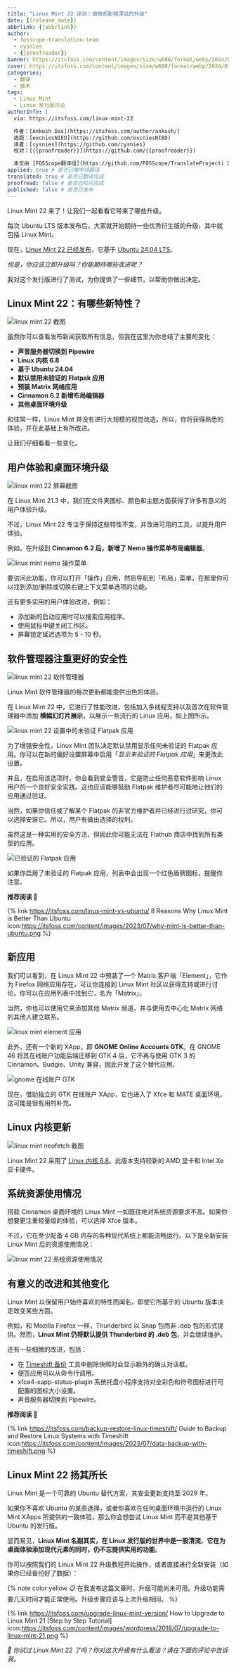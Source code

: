 ```yaml
---
title: "Linux Mint 22 评测：细微却影响深远的升级"
date: {{release_date}}
abbrlink: {{abbrlink}}
author:
  - fosscope-translation-team
  - cysnies
  - {{proofreader}}
banner: https://itsfoss.com/content/images/size/w600/format/webp/2024/07/mint-22.png
cover: https://itsfoss.com/content/images/size/w600/format/webp/2024/07/mint-22.png
categories:
  - 翻译
  - 技术
tags: 
  - Linux Mint
  - Linux 发行版评论
authorInfo: |
  via: https://itsfoss.com/linux-mint-22

  作者：[Ankush Das](https://itsfoss.com/author/ankush/)
  选题：[excniesNIED](https://github.com/excniesNIED)
  译者：[cysnies](https://github.com/cysnies)
  校对：[{{proofreader}}](https://github.com/{{proofreader}})

  本文由 [FOSScope翻译组](https://github.com/FOSScope/TranslateProject) 原创编译，[开源观察](https://fosscope.com/) 荣誉推出
applied: true # 是否已被申领翻译
translated: true # 是否已翻译完成
proofread: false # 是否已校对完成
published: false # 是否已发布
---
```


Linux Mint 22 来了！让我们一起看看它带来了哪些升级。

<!-- more -->

每次 Ubuntu LTS 版本发布后，大家就开始期待一些优秀衍生版的升级，其中就包括 Linux Mint。

现在，[Linux Mint 22 已经发布](https://news.itsfoss.com/linux-mint-22-release/)，它基于 [Ubuntu 24.04 LTS](https://itsfoss.com/ubuntu-24-04-lts-review/)。

*但是，你应该立即升级吗？你能期待哪些改进呢？*

我对这个发行版进行了测试，为你提供了一些细节，以帮助你做出决定。

## Linux Mint 22：有哪些新特性？

![linux mint 22 截图](https://itsfoss.com/content/images/2024/07/linux-mint-22-main.png)

虽然你可以查看发布新闻获取所有信息，但我在这里为你总结了主要的变化：

- **声音服务器切换到 Pipewire**
- **Linux 内核 6.8**
- **基于 Ubuntu 24.04**
- **默认禁用未验证的 Flatpak 应用**
- **预装 Matrix 网络应用**
- **Cinnamon 6.2 新增布局编辑器**
- **其他桌面环境升级**

和往常一样，Linux Mint 并没有进行大规模的视觉改造。所以，你将获得熟悉的体验，并在此基础上有所改进。

让我们仔细看看一些变化。

## 用户体验和桌面环境升级

![linux mint 22 屏幕截图](https://itsfoss.com/content/images/2024/07/linux-mint-22-file-manager.png)

在 Linux Mint 21.3 中，我们在文件夹图标、颜色和主题方面获得了许多有意义的用户体验升级。

不过，Linux Mint 22 专注于保持这些特性不变，并改进可用的工具，以提升用户体验。

例如，在升级到 **Cinnamon 6.2 后，新增了 Nemo 操作菜单布局编辑器**。

![linux mint nemo 操作菜单](https://itsfoss.com/content/images/2024/07/linux-mint-actions.png)

要访问此功能，你可以打开「操作」应用，然后导航到「布局」菜单，在那里你可以找到添加/删除或切换右键上下文菜单选项的功能。

还有更多实用的用户体验改进，例如：

- 添加新的启动应用时可以搜索应用程序。
- 使用鼠标中键关闭工作区。
- 屏幕锁定延迟选项为 5 - 10 秒。

## 软件管理器注重更好的安全性

![linux mint 22 软件管理器](https://itsfoss.com/content/images/2024/07/linux-mint-22-software-manager.png)

Linux Mint 软件管理器的每次更新都能提供出色的体验。

在 Linux Mint 22 中，它进行了性能改进，包括加入多线程支持以及首次在软件管理器中添加 **横幅幻灯片展示**，以展示一些流行的 Linux 应用，如上图所示。

![linux mint 22 设置中的未验证 Flatpak 应用](https://itsfoss.com/content/images/2024/07/linux-mint-software-manager-flatpak.png)

为了增强安全性，Linux Mint 团队决定默认禁用显示任何未验证的 Flatpak 应用。你可以在新的偏好设置屏幕中启用「*显示未验证的 Flatpak 应用*」来更改此设置。

并且，在启用该选项时，你会看到安全警告，它是防止任何恶意软件影响 Linux 用户的一个良好安全实践。这也应该能够鼓励 Flatpak 维护者尽可能地让他们的应用通过验证。

当然，如果你信任或了解某个 Flatpak 的非官方维护者并已经进行过研究，你可以选择安装它。所以，用户有做出选择的权利。

虽然这是一种实用的安全方法，但因此你可能无法在 Flathub 商店中找到所有类型的应用。

![已验证的 Flatpak 应用](https://itsfoss.com/content/images/2024/07/verified-flatpak-apps.png)

如果你启用了未验证的 Flatpak 应用，列表中会出现一个红色盾牌图标，提醒你注意。

**推荐阅读 📖**

{% link https://itsfoss.com/linux-mint-vs-ubuntu/ 8 Reasons Why Linux Mint is Better Than Ubuntu icon:https://itsfoss.com/content/images/2023/07/why-mint-is-better-than-ubuntu.png %}

## 新应用

我们可以看到，在 Linux Mint 22 中预装了一个 Matrix 客户端「Element」，它作为 Firefox 网络应用存在，可让你连接到 Linux Mint 社区以获得支持或进行讨论。你可以在应用列表中找到它，名为「Matrix」。

当然，你也可以使用它来添加其他 Matrix 频道，并与使用去中心化 Matrix 网络的其他人建立联系。

![linux mint element 应用](https://itsfoss.com/content/images/2024/07/linux-mint-22-element.png)

此外，还有一个新的 XApp，即 **GNOME Online Accounts GTK**。在 GNOME 46 将其在线账户功能后端迁移到 GTK 4 后，它不再与使用 GTK 3 的 Cinnamon、Budgie、Unity 兼容，因此开发了这个替代应用。

![gnome 在线账户 GTK](https://itsfoss.com/content/images/2024/07/online-accounts-gtk.png)

现在，借助独立的 GTK 在线账户 XApp，它也进入了 Xfce 和 MATE 桌面环境，这可能是很有用的补充。

## Linux 内核更新

![linux mint neofetch 截图](https://itsfoss.com/content/images/2024/07/linux-mint-22-neofetch.png)

Linux Mint 22 采用了 [Linux 内核 6.8](https://news.itsfoss.com/linux-kernel-6-8-release/)。此版本支持较新的 AMD 显卡和 Intel Xe 显卡硬件。

## 系统资源使用情况

搭载 Cinnamon 桌面环境的 Linux Mint 一如既往地对系统资源要求不高。如果你想要更注重轻量级的体验，可以选择 Xfce 版本。

不过，它在至少配备 4 GB 内存的各种现代系统上都能流畅运行。以下是全新安装 Linux Mint 后的资源使用情况：

![linux mint 22 系统资源使用情况](https://itsfoss.com/content/images/2024/07/linux-mint-22-resources.png)

## 有意义的改进和其他变化

Linux Mint 以保留用户始终喜欢的特性而闻名，即使它所基于的 Ubuntu 版本决定改变某些方面。

例如，和 Mozilla Firefox 一样，Thunderbird 以 Snap 包而非 .deb 包的形式提供。然而，**Linux Mint 仍将默认提供 Thunderbird 的 .deb 包**，并会继续维护。

还有一些细微的改进，包括：

- 在 [Timeshift 备份](https://itsfoss.com/backup-restore-linux-timeshift/) 工具中删除快照时会显示额外的确认对话框。
- 便签应用可以从命令行调用。
- xfce4-xapp-status-plugin 系统托盘小程序支持对全彩色和符号图标进行可配置的图标大小设置。
- 声音服务器切换到 Pipewire。

**推荐阅读 📖**

{% link https://itsfoss.com/backup-restore-linux-timeshift/ Guide to Backup and Restore Linux Systems with Timeshift icon:https://itsfoss.com/content/images/2023/07/data-backup-with-timeshift.png %}

## Linux Mint 22 扬其所长

Linux Mint 是一个可靠的 Ubuntu 替代方案，其安全更新支持至 2029 年。

如果你不喜欢 Ubuntu 的某些选择，或者你喜欢在任何桌面环境中运行的 Linux Mint XApps 所提供的一致体验，那么你会想尝试 Linux Mint 而不是其他基于 Ubuntu 的发行版。

显而易见，**Linux Mint 名副其实，在 Linux 发行版的世界中是一股清流**。**它在为桌面体验添加现代元素的同时，仍不忘提供实用的功能**。

你可以按照我们的 Linux Mint 22 升级教程开始操作，或者直接进行全新安装（如果你已经备份好了数据）：

{% note color:yellow 📋 在我发布这篇文章时，升级可能尚未可用。升级功能需要几天时间才能正常使用。升级步骤应该与上次升级相同。  %}

{% link https://itsfoss.com/upgrade-linux-mint-version/ How to Upgrade to Linux Mint 21 [Step by Step Tutorial] icon:https://itsfoss.com/content/images/wordpress/2018/07/upgrade-to-linux-mint-21.png %}

*💬 你试过 Linux Mint 22 了吗？你对这次升级有什么看法？请在下面的评论中告诉我。*